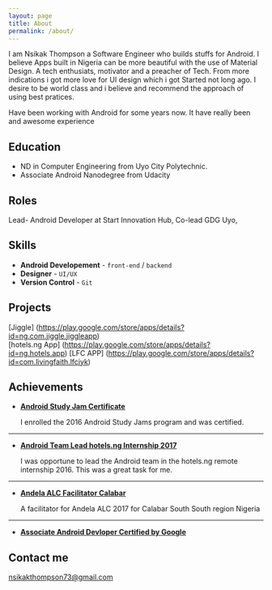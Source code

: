 ```yaml
---
layout: page
title: About
permalink: /about/
---
```


I am Nsikak Thompson a Software Engineer who builds stuffs for Android. I believe Apps built in Nigeria can be more beautiful with the use of Material Design. A tech enthusiats, motivator and a preacher of Tech. From more indications i got more love for UI design which i got Started not long ago. I desire to be world class and i believe and recommend the approach of using best pratices. 

Have been working with Android for some years now. It have really been and awesome experience


## Education

* ND in Computer Engineering from Uyo City Polytechnic.
* Associate Android Nanodegree from Udacity


## Roles

Lead- Android Developer at Start Innovation Hub, Co-lead GDG Uyo, 

## Skills

* **Android Developement** - `front-end` / `backend` 
* **Designer** - `UI/UX ` 
* **Version Control** - `Git` 

    
## Projects

[Jiggle] (https://play.google.com/store/apps/details?id=ng.com.jiggle.jiggleapp)  
[hotels.ng App] (https://play.google.com/store/apps/details?id=ng.hotels.app)
[LFC APP] (https://play.google.com/store/apps/details?id=com.livingfaith.lfciyk) 


## Achievements


* [**Android Study Jam Certificate**](#) 
   
  I enrolled the 2016 Android Study Jams program and was certified.

***

* [**Android Team Lead hotels.ng Internship 2017**](#) 

   I was opportune to lead the Android team in the hotels.ng remote internship 2016. This was a great task for me.

***

* [**Andela ALC Facilitator Calabar**](#) 

  A facilitator for Andela ALC 2017 for Calabar South South region Nigeria

***
  * [**Associate Android Devloper Certified by Google**](#) 

  


## Contact me

[nsikakthompson73@gmail.com](mailto:nsikakthompson73@gmail.com)